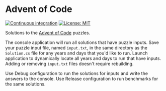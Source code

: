 # Advent of Code

[![Continuous integration](https://github.com/tetsuo13/advent-of-code/actions/workflows/ci.yml/badge.svg)](https://github.com/tetsuo13/advent-of-code/actions/workflows/ci.yml)
[![License: MIT](https://img.shields.io/badge/License-MIT-yellow.svg)](https://opensource.org/licenses/MIT)

Solutions to the [Advent of Code](https://adventofcode.com/) puzzles.

The console application will run all solutions that have puzzle inputs. Save your puzzle input file, named `input.txt`, in the same directory as the `Solution.cs` file for any years and days that you'd like to run. Launch application to dynamically locate all years and days to run that have inputs. Adding or removing `input.txt` files doesn't require rebuilding.

Use Debug configuration to run the solutions for inputs and write the answers to the console. Use Release configuration to run benchmarks for the same solutions.

